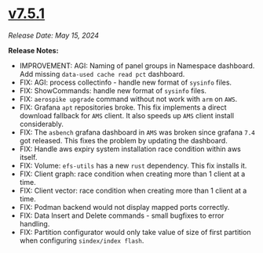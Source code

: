 # [v7.5.1](https://github.com/aerospike/aerolab/releases/tag/7.5.1)

_Release Date: May 15, 2024_

**Release Notes:**
* IMPROVEMENT: AGI: Naming of panel groups in Namespace dashboard. Add missing `data-used cache read pct` dashboard.
* FIX: AGI: process collectinfo - handle new format of `sysinfo` files.
* FIX: ShowCommands: handle new format of `sysinfo` files.
* FIX: `aerospike upgrade` command without not work with `arm` on `AWS`.
* FIX: Grafana `apt` repositories broke. This fix implements a direct download fallback for `AMS` client. It also speeds up `AMS` client install considerably.
* FIX: The `asbench` grafana dashboard in `AMS` was broken since grafana `7.4` got released. This fixes the problem by updating the dashboard.
* FIX: Handle aws expiry system installation race condition within aws itself.
* FIX: Volume: `efs-utils` has a new `rust` dependency. This fix installs it.
* FIX: Client graph: race condition when creating more than 1 client at a time.
* FIX: Client vector: race condition when creating more than 1 client at a time.
* FIX: Podman backend would not display mapped ports correctly.
* FIX: Data Insert and Delete commands - small bugfixes to error handling.
* FIX: Partition configurator would only take value of size of first partition when configuring `sindex/index flash`.
